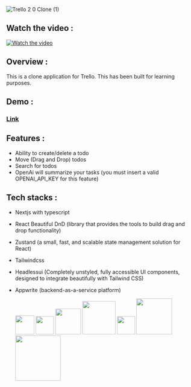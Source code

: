 ![Trello 2 0 Clone (1)](https://github.com/SRayen/Trello-Clone-NextJS/assets/13922445/07656f51-f96c-47b6-aef9-caccc34f2725)

## Watch the video :

[![Watch the video](https://github-production-user-asset-6210df.s3.amazonaws.com/13922445/270660142-140e5cb6-d3a9-4e0c-bd39-316968a1acb3.png)](https://drive.google.com/file/d/1oqSZwFHLX2IUvKXnq7JmT9nrPwLxcHZ8/view)

## Overview :

This is a clone application for Trello. This has been built for learning purposes.

## Demo :

### [Link](https://trello-clone-next-js-two.vercel.app/) 

## Features :

- Ability to create/delete a todo
- Move (Drag and Drop) todos
- Search for todos
- OpenAi will summarize your tasks (you must insert a valid  OPENAI_API_KEY for this feature)

## Tech stacks :

- Nextjs with typescript  
- React Beautiful DnD (library that provides the tools to build drag and drop functionality)
- Zustand (a small, fast, and scalable state management solution for React)
- Tailwindcss
- Headlessui (Completely unstyled, fully accessible UI components, designed to integrate beautifully with Tailwind CSS)
- Appwrite (backend-as-a-service platform)

  <img src="https://github.com/marwin1991/profile-technology-icons/assets/136815194/5f8c622c-c217-4649-b0a9-7e0ee24bd704" width="50">
  <img src="https://user-images.githubusercontent.com/25181517/183890598-19a0ac2d-e88a-4005-a8df-1ee36782fde1.png" width="48">
  <img src="https://user-images.githubusercontent.com/2182637/53611918-54c1ff80-3c24-11e9-9917-66ac3cef513d.png" width="68">
  <img src="https://github.com/pmndrs/zustand/blob/main/bear.jpg?raw=true" width="88">
  <img src="https://user-images.githubusercontent.com/25181517/202896760-337261ed-ee92-4979-84c4-d4b829c7355d.png" width="48">
   <img src="https://repository-images.githubusercontent.com/295992065/4bd52200-0043-11eb-9711-359a3854d4dc" width="95">
   <img src="https://res.cloudinary.com/practicaldev/image/fetch/s--AL5kwX_O--/c_imagga_scale,f_auto,fl_progressive,h_420,q_auto,w_1000/https://dev-to-uploads.s3.amazonaws.com/uploads/articles/h11ky1kbcdyaf0dgcl2o.png" width="120">
    


